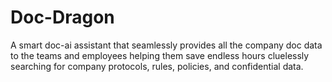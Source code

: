# Doc-Dragon
A smart doc-ai assistant that seamlessly provides all the company doc data to the teams and employees helping them save endless hours cluelessly searching for company protocols, rules, policies, and confidential data.
